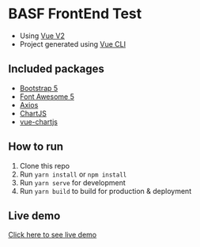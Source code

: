 # BASF FrontEnd Test

* Using [Vue V2](https://vuejs.org)
* Project generated using [Vue CLI](https://vuejs.org)


## Included packages
* [Bootstrap 5](https://getbootstrap.com)
* [Font Awesome 5](https://fontawesome.com)
* [Axios](https://axios-http.com)
* [ChartJS](https://www.chartjs.org)
* [vue-chartjs](https://vue-chartjs.org)

## How to run
1. Clone this repo
2. Run `yarn install` or `npm install`
3. Run `yarn serve` for development
4. Run `yarn build` to build for production & deployment


## Live demo
[Click here to see live demo](https://basf-frontend.iamkujo.com)
